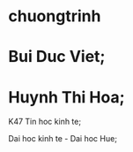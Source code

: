 # chuongtrinh

# Bui Duc Viet;

# Huynh Thi Hoa;

K47 Tin hoc kinh te;

Dai hoc kinh te - Dai hoc Hue;

